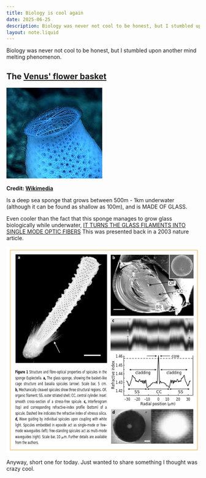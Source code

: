 ```yaml
---
title: Biology is cool again
date: 2025-06-25
description: Biology was never not cool to be honest, but I stumbled upon another mind melting phenomenon.
layout: note.liquid
---
```


Biology was never not cool to be honest, but I stumbled upon another mind melting phenomenon.

## The [Venus' flower basket](https://en.wikipedia.org/wiki/Venus%27_flower_basket)

![Closeup of intricate lattice of the Venus' flower basket](../Assets/f02c9eb1f21ad26f3da727ecdca5efc4.png)

**Credit: [Wikimedia](https://en.wikipedia.org/wiki/File:Expn4384_(27840605922).jpg)**

Is a deep sea sponge that grows between 500m - 1km underwater (although it can be found as shallow as 100m), and is MADE OF GLASS.

Even cooler than the fact that this sponge manages to grow glass biologically while underwater, [IT TURNS THE GLASS FILAMENTS INTO SINGLE MODE OPTIC FIBERS](https://www.researchgate.net/profile/Micha-Ilan/publication/10603716_Fiber-_optical_Features_of_a_Glass_Sponge/links/00b7d533c042ed2b87000000/Fiber-optical-Features-of-a-Glass-Sponge.pdf?origin=publication_detail&_tp=eyJjb250ZXh0Ijp7ImZpcnN0UGFnZSI6InB1YmxpY2F0aW9uIiwicGFnZSI6InB1YmxpY2F0aW9uRG93bmxvYWQiLCJwcmV2aW91c1BhZ2UiOiJwdWJsaWNhdGlvbiIsInBvc2l0aW9uIjoiZ2xvYmFsRm9vdGVyIn19) This was presented back in a 2003 nature article. 

![](../Assets/f93250d8df546fe3e7017e979bb133b9.png)

Anyway, short one for today. Just wanted to share something I thought was crazy cool.
